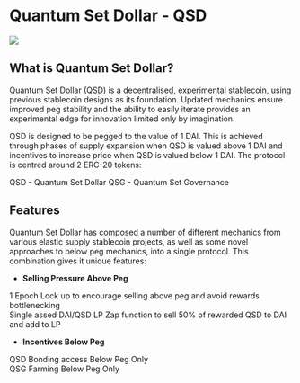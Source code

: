 # Quantum Set Dollar - QSD

![](/LP_Image_Dark.png)

## What is Quantum Set Dollar?

Quantum Set Dollar (QSD) is a decentralised, experimental stablecoin, using previous stablecoin designs as its foundation. Updated mechanics ensure improved peg stability and the ability to easily iterate provides an experimental edge for innovation limited only by imagination.

QSD is designed to be pegged to the value of 1 DAI. This is achieved through phases of supply expansion when QSD is valued above 1 DAI and incentives to increase price when QSD is valued below 1 DAI. The protocol is centred around 2 ERC-20 tokens:

QSD - Quantum Set Dollar
QSG - Quantum Set Governance


## Features

Quantum Set Dollar has composed a number of different mechanics from various elastic supply stablecoin projects, as well as some novel approaches to below peg mechanics, into a single protocol. This combination gives it unique features:

* **Selling Pressure Above Peg**

1 Epoch Lock up to encourage selling above peg and avoid rewards bottlenecking    
Single assed DAI/QSD LP Zap function to sell 50% of rewarded QSD to DAI and add to LP    


* **Incentives Below Peg**

QSD Bonding access Below Peg Only    
QSG Farming Below Peg Only    



